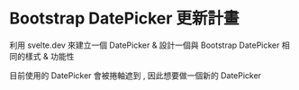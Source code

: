 # Bootstrap DatePicker 更新計畫

利用 svelte.dev 來建立一個 DatePicker & 設計一個與 Bootstrap DatePicker 相同的樣式 & 功能性 

目前使用的 DatePicker 會被捲軸遮到 , 因此想要做一個新的 DatePicker
